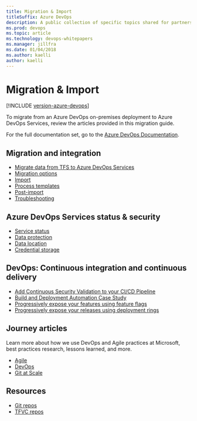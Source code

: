 ```yaml
---
title: Migration & Import
titleSuffix: Azure DevOps
description: A public collection of specific topics shared for partners.
ms.prod: devops
ms.topic: article
ms.technology: devops-whitepapers
ms.manager: jillfra
ms.date: 01/04/2018
ms.author: kaelli
author: kaelli
---
```


# Migration & Import

[!INCLUDE [version-azure-devops](_shared/version-azure-devops.md)]

To migrate from an Azure DevOps on-premises deployment to Azure DevOps Services, review the articles provided in this migration guide.   

For the full documentation set, go to the [Azure DevOps Documentation](../index.md).
   
##	Migration and integration

- [Migrate data from TFS to Azure DevOps Services](migration-overview.md)  
- [Migration options](migrate-from-tfs.md)   
- [Import](migration-import.md)  
- [Process templates](migration-processtemplates.md)  
- [Post-import](migration-post-import.md)  
- [Troubleshooting](migration-troubleshooting.md)  

##	Azure DevOps Services status & security

- [Service status](service-status-info.md)
- [Data protection](../organizations/security/data-protection.md)
- [Data location](../organizations/security/data-location.md)
- [Credential storage](../organizations/security/credential-storage.md)

##	DevOps: Continuous integration and continuous delivery

- [Add Continuous Security Validation to your CI/CD Pipeline](security-validation-cicd-pipeline.md)
- [Build and Deployment Automation Case Study](build-deployment-best-practices.md)
- [Progressively expose your features using feature flags](phase-features-with-feature-flags.md)
- [Progressively expose your releases using deployment rings](phase-rollout-with-rings.md)

## Journey articles

Learn more about how we use DevOps and Agile practices at Microsoft, best practices research, lessons learned, and more.

*   [Agile](/azure/devops/learn/agile/what-is-agile)
*   [DevOps](/azure/devops/learn/what-is-devops)
*   [Git at Scale](/azure/devops/learn/git/git-at-scale)

## Resources

- [Git repos](../repos/git/index.md)
- [TFVC repos](../repos/tfvc/index.md)



